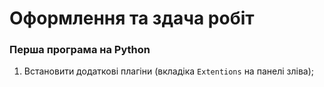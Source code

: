 # Оформлення та здача робіт
### 


### Перша програма на Python
1. Встановити додаткові плагіни (вкладіка `Extentions` на панелі зліва);

### 